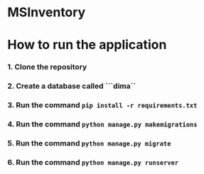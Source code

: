 # MSInventory

# How to run the application
### 1. Clone the repository
### 2. Create a database called ```dima``
### 3. Run the command ```pip install -r requirements.txt``` 
### 4. Run the command ```python manage.py makemigrations```
### 5. Run the command ```python manage.py migrate```
### 6. Run the command ```python manage.py runserver```